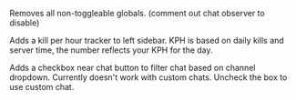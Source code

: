 Removes all non-toggleable globals. (comment out chat observer to disable) 

Adds a kill per hour tracker to left sidebar.
KPH is based on daily kills and server time, the number reflects your KPH for the day.

Adds a checkbox near chat button to filter chat based on channel dropdown. Currently doesn't work with custom chats. Uncheck the box to use custom chat.
